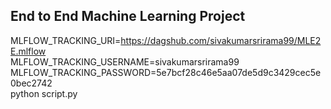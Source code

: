 ## End to End Machine Learning Project

MLFLOW_TRACKING_URI=https://dagshub.com/sivakumarsrirama99/MLE2E.mlflow \
MLFLOW_TRACKING_USERNAME=sivakumarsrirama99 \
MLFLOW_TRACKING_PASSWORD=5e7bcf28c46e5aa07de5d9c3429cec5e0bec2742 \
python script.py